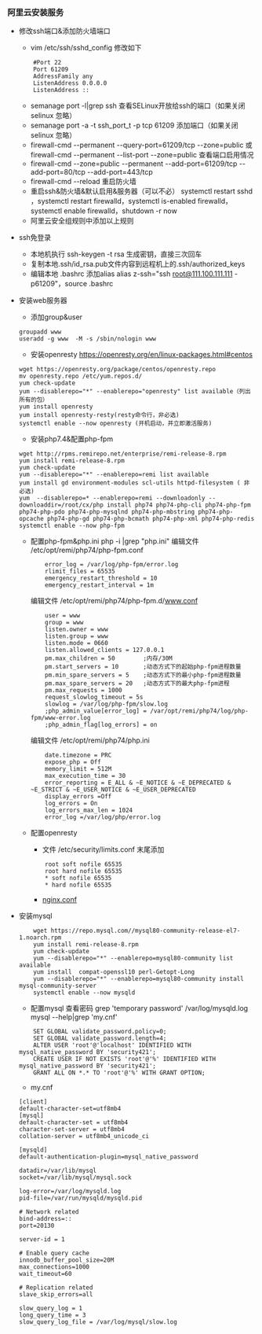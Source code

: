 ### 阿里云安装服务

- 修改ssh端口&添加防火墙端口
    - vim /etc/ssh/sshd_config 修改如下
    ```
        #Port 22
        Port 61209
        AddressFamily any
        ListenAddress 0.0.0.0
        ListenAddress ::
    ```
    - semanage port -l|grep ssh 查看SELinux开放给ssh的端口（如果关闭selinux 忽略）
    - semanage port -a -t ssh_port_t -p tcp 61209 添加端口（如果关闭selinux 忽略）
    - firewall-cmd --permanent --query-port=61209/tcp --zone=public 或
        firewall-cmd --permanent --list-port --zone=public 查看端口启用情况
    - firewall-cmd --zone=public --permanent --add-port=61209/tcp --add-port=80/tcp --add-port=443/tcp
    -  firewall-cmd --reload 重启防火墙
    - 重启ssh&防火墙&默认启用&服务器（可以不必） systemctl restart sshd ，systemctl restart firewalld，systemctl is-enabled firewalld， systemctl enable firewalld，shutdown -r now
    - 阿里云安全组规则中添加以上规则

- ssh免登录
    - 本地机执行 ssh-keygen -t rsa 生成密钥，直接三次回车
    - 复制本地.ssh/id_rsa.pub文件内容到远程机上的.ssh/authorized_keys
    - 编辑本地 .bashrc 添加alias alias z-ssh="ssh root@111.100.111.111 -p61209"，source .bashrc

- 安装web服务器
    - 添加group&user
    ```
    groupadd www
    useradd -g www  -M -s /sbin/nologin www
    ```
    - 安装openresty https://openresty.org/en/linux-packages.html#centos
    ```
    wget https://openresty.org/package/centos/openresty.repo
    mv openresty.repo /etc/yum.repos.d/
    yum check-update
    yum --disablerepo="*" --enablerepo="openresty" list available（列出所有的包）
    yum install openresty
    yum install openresty-resty(resty命令行，非必选)
    systemctl enable --now openresty (开机启动，并立即激活服务)
    ```
    - 安装php7.4&配置php-fpm
    ```
    wget http://rpms.remirepo.net/enterprise/remi-release-8.rpm
    yum install remi-release-8.rpm
    yum check-update
    yum --disablerepo="*" --enablerepo=remi list available
    yum install gd environment-modules scl-utils httpd-filesystem ( 非必选)
    yum  --disablerepo=* --enablerepo=remi --downloadonly --downloaddir=/root/cx/php install php74 php74-php-cli php74-php-fpm php74-php-pdo php74-php-mysqlnd php74-php-mbstring php74-php-opcache php74-php-gd php74-php-bcmath php74-php-xml php74-php-redis
    systemctl enable --now php-fpm
    ```
    - 配置php-fpm&php.ini
        php -i |grep "php.ini"
        编辑文件 /etc/opt/remi/php74/php-fpm.conf
        ```
            error_log = /var/log/php-fpm/error.log
            rlimit_files = 65535
            emergency_restart_threshold = 10
            emergency_restart_interval = 1m
        ```
        编辑文件 /etc/opt/remi/php74/php-fpm.d/www.conf
        ```
            user = www
            group = www
            listen.owner = www
            listen.group = www
            listen.mode = 0660
            listen.allowed_clients = 127.0.0.1
            pm.max_children = 50        ;内存/30M
            pm.start_servers = 10	    ;动态方式下的起始php-fpm进程数量
            pm.min_spare_servers = 5	;动态方式下的最小php-fpm进程数量
            pm.max_spare_servers = 20	;动态方式下的最大php-fpm进程
            pm.max_requests = 1000
            request_slowlog_timeout = 5s
            slowlog = /var/log/php-fpm/slow.log
            ;php_admin_value[error_log] = /var/opt/remi/php74/log/php-fpm/www-error.log
            ;php_admin_flag[log_errors] = on
        ```
        编辑文件 /etc/opt/remi/php74/php.ini
        ```
            date.timezone = PRC
            expose_php = Off
            memory_limit = 512M
            max_execution_time = 30
            error_reporting = E_ALL & ~E_NOTICE & ~E_DEPRECATED & ~E_STRICT & ~E_USER_NOTICE & ~E_USER_DEPRECATED
            display_errors =Off
            log_errors = On
            log_errors_max_len = 1024
            error_log =/var/log/php/error.log
        ```

    - 配置openresty
        - 文件 /etc/security/limits.conf 末尾添加
        ```
            root soft nofile 65535
            root hard nofile 65535
            * soft nofile 65535
            * hard nofile 65535
        ```
        - [nginx.conf](/software/nginx/nginx.conf)

- 安装mysql
    ```
        wget https://repo.mysql.com//mysql80-community-release-el7-1.noarch.rpm
        yum install remi-release-8.rpm
        yum check-update
        yum --disablerepo="*" --enablerepo=mysql80-community list available
        yum install  compat-openssl10 perl-Getopt-Long
        yum --disablerepo="*" --enablerepo=mysql80-community install mysql-community-server
        systemctl enable --now mysqld
    ```
    - 配置mysql
    查看密码 grep 'temporary password' /var/log/mysqld.log
    mysql --help|grep 'my.cnf'
    ```
        SET GLOBAL validate_password.policy=0;
        SET GLOBAL validate_password.length=4;
        ALTER USER 'root'@'localhost' IDENTIFIED WITH mysql_native_password BY 'security421';
        CREATE USER IF NOT EXISTS 'root'@'%' IDENTIFIED WITH mysql_native_password BY 'security421';
        GRANT ALL ON *.* TO 'root'@'%' WITH GRANT OPTION;
    ```
    - my.cnf
    ```
    [client]
    default-character-set=utf8mb4
    [mysql]
    default-character-set = utf8mb4
    character-set-server = utf8mb4
    collation-server = utf8mb4_unicode_ci

    [mysqld]
    default-authentication-plugin=mysql_native_password

    datadir=/var/lib/mysql
    socket=/var/lib/mysql/mysql.sock

    log-error=/var/log/mysqld.log
    pid-file=/var/run/mysqld/mysqld.pid

    # Network related
    bind-address=::
    port=20130

    server-id = 1

    # Enable query cache
    innodb_buffer_pool_size=20M
    max_connections=1000
    wait_timeout=60

    # Replication related
    slave_skip_errors=all

    slow_query_log = 1
    long_query_time = 3
    slow_query_log_file = /var/log/mysql/slow.log

    ```